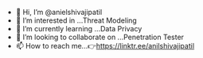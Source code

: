 - 👋 Hi, I’m @anielshivajipatil
- 👀 I’m interested in ...Threat Modeling
- 🌱 I’m currently learning ...Data Privacy
- 💞️ I’m looking to collaborate on ...Penetration Tester
- 📫 How to reach me...👉https://linktr.ee/anilshivajipatil

<!---
anielshivajipatil/anielshivajipatil is a ✨ special ✨ repository because its `README.md` (this file) appears on your GitHub profile.
You can click the Preview link to take a look at your changes.
--->
